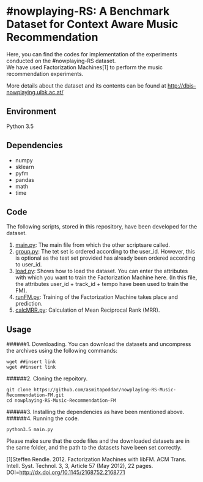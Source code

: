 # #nowplaying-RS: A Benchmark Dataset for Context Aware Music Recommendation

Here, you can find the codes for implementation of the experiments conducted on the #nowplaying-RS dataset.   
We have used Factorization Machines[1] to perform the music recommendation experiments.  

More details about the dataset and its contents can be found at http://dbis-nowplaying.uibk.ac.at/  

## Environment
Python 3.5  

## Dependencies  
- numpy    
- sklearn    
- pyfm  
- pandas  
- math  
- time  

## Code
The following scripts, stored in this repository, have been developed for the dataset.
1. [main.py](https://github.com/asmitapoddar/nowplaying-RS-Music-Recommendation-FM/blob/master/main.py): The main file from which the other scriptsare called.  
2. [group.py](https://github.com/asmitapoddar/nowplaying-RS-Music-Recommendation-FM/blob/master/group.py): The tet set is ordered according to the user_id. However, this is optional as the test set provided has already been ordered according to user_id. 
3. [load.py](https://github.com/asmitapoddar/nowplaying-RS-Music-Recommendation-FM/blob/master/load.py): Shows how to load the dataset. You can enter the attributes with which you want to train the Factorization Machine here. (In this file, the attributes user_id + track_id + tempo have been used to train the FM).  
4. [runFM.py](https://github.com/asmitapoddar/nowplaying-RS-Music-Recommendation-FM/blob/master/runFM.py): Training of the Factorization Machine takes place and prediction.
5. [calcMRR.py](https://github.com/asmitapoddar/nowplaying-RS-Music-Recommendation-FM/blob/master/calcMRR.py): Calculation of Mean Reciprocal Rank (MRR).

## Usage

######1. Downloading.
You can download the datasets and uncompress the archives using the following commands:
```
wget ##insert link
wget ##insert link
```
######2. Cloning the repoitory.
```
git clone https://github.com/asmitapoddar/nowplaying-RS-Music-Recommendation-FM.git
cd nowplaying-RS-Music-Recommendation-FM
```
######3. Installing the dependencies as have been mentioned above.   
######4. Running the code.
```
python3.5 main.py
```
Please make sure that the code files and the downloaded datasets are in the same folder, and the path to the datasets have been set correctly.


[1]Steffen Rendle. 2012. Factorization Machines with libFM. ACM Trans. Intell. Syst. Technol. 3, 3, Article 57 (May 2012), 22 pages. DOI=http://dx.doi.org/10.1145/2168752.2168771


